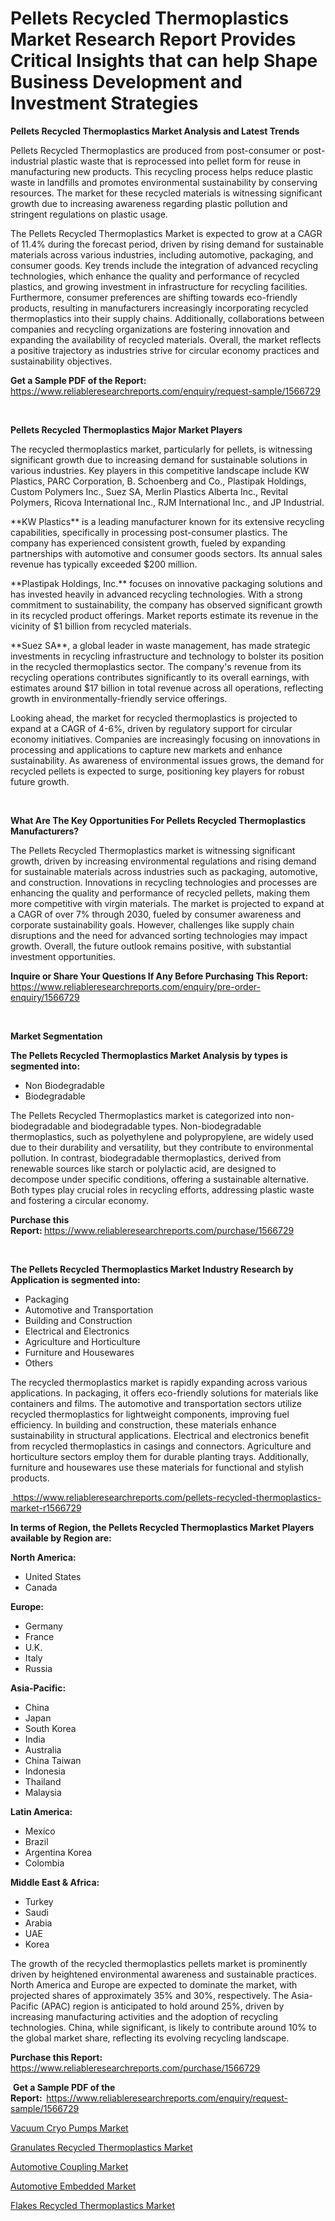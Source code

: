 <p><h1>Pellets Recycled Thermoplastics Market Research Report Provides Critical Insights that can help Shape Business Development and Investment Strategies</h1></p><p><strong>Pellets Recycled Thermoplastics Market Analysis and Latest Trends</strong></p>
<p><p>Pellets Recycled Thermoplastics are produced from post-consumer or post-industrial plastic waste that is reprocessed into pellet form for reuse in manufacturing new products. This recycling process helps reduce plastic waste in landfills and promotes environmental sustainability by conserving resources. The market for these recycled materials is witnessing significant growth due to increasing awareness regarding plastic pollution and stringent regulations on plastic usage.</p><p>The Pellets Recycled Thermoplastics Market is expected to grow at a CAGR of 11.4% during the forecast period, driven by rising demand for sustainable materials across various industries, including automotive, packaging, and consumer goods. Key trends include the integration of advanced recycling technologies, which enhance the quality and performance of recycled plastics, and growing investment in infrastructure for recycling facilities. Furthermore, consumer preferences are shifting towards eco-friendly products, resulting in manufacturers increasingly incorporating recycled thermoplastics into their supply chains. Additionally, collaborations between companies and recycling organizations are fostering innovation and expanding the availability of recycled materials. Overall, the market reflects a positive trajectory as industries strive for circular economy practices and sustainability objectives.</p></p>
<p><strong>Get a Sample PDF of the Report:&nbsp;</strong> <a href="https://www.reliableresearchreports.com/enquiry/request-sample/1566729">https://www.reliableresearchreports.com/enquiry/request-sample/1566729</a></p>
<p>&nbsp;</p>
<p><strong>Pellets Recycled Thermoplastics Major Market Players</strong></p>
<p><p>The recycled thermoplastics market, particularly for pellets, is witnessing significant growth due to increasing demand for sustainable solutions in various industries. Key players in this competitive landscape include KW Plastics, PARC Corporation, B. Schoenberg and Co., Plastipak Holdings, Custom Polymers Inc., Suez SA, Merlin Plastics Alberta Inc., Revital Polymers, Ricova International Inc., RJM International Inc., and JP Industrial.</p><p>**KW Plastics** is a leading manufacturer known for its extensive recycling capabilities, specifically in processing post-consumer plastics. The company has experienced consistent growth, fueled by expanding partnerships with automotive and consumer goods sectors. Its annual sales revenue has typically exceeded $200 million.</p><p>**Plastipak Holdings, Inc.** focuses on innovative packaging solutions and has invested heavily in advanced recycling technologies. With a strong commitment to sustainability, the company has observed significant growth in its recycled product offerings. Market reports estimate its revenue in the vicinity of $1 billion from recycled materials.</p><p>**Suez SA**, a global leader in waste management, has made strategic investments in recycling infrastructure and technology to bolster its position in the recycled thermoplastics sector. The company's revenue from its recycling operations contributes significantly to its overall earnings, with estimates around $17 billion in total revenue across all operations, reflecting growth in environmentally-friendly service offerings.</p><p>Looking ahead, the market for recycled thermoplastics is projected to expand at a CAGR of 4-6%, driven by regulatory support for circular economy initiatives. Companies are increasingly focusing on innovations in processing and applications to capture new markets and enhance sustainability. As awareness of environmental issues grows, the demand for recycled pellets is expected to surge, positioning key players for robust future growth.</p></p>
<p>&nbsp;</p>
<p><strong>What Are The Key Opportunities For Pellets Recycled Thermoplastics Manufacturers?</strong></p>
<p><p>The Pellets Recycled Thermoplastics market is witnessing significant growth, driven by increasing environmental regulations and rising demand for sustainable materials across industries such as packaging, automotive, and construction. Innovations in recycling technologies and processes are enhancing the quality and performance of recycled pellets, making them more competitive with virgin materials. The market is projected to expand at a CAGR of over 7% through 2030, fueled by consumer awareness and corporate sustainability goals. However, challenges like supply chain disruptions and the need for advanced sorting technologies may impact growth. Overall, the future outlook remains positive, with substantial investment opportunities.</p></p>
<p><strong>Inquire or Share Your Questions If Any Before Purchasing This Report:</strong> <a href="https://www.reliableresearchreports.com/enquiry/pre-order-enquiry/1566729">https://www.reliableresearchreports.com/enquiry/pre-order-enquiry/1566729</a></p>
<p>&nbsp;</p>
<p><strong>Market Segmentation</strong></p>
<p><strong>The Pellets Recycled Thermoplastics Market Analysis by types is segmented into:</strong></p>
<p><ul><li>Non Biodegradable</li><li>Biodegradable</li></ul></p>
<p><p>The Pellets Recycled Thermoplastics market is categorized into non-biodegradable and biodegradable types. Non-biodegradable thermoplastics, such as polyethylene and polypropylene, are widely used due to their durability and versatility, but they contribute to environmental pollution. In contrast, biodegradable thermoplastics, derived from renewable sources like starch or polylactic acid, are designed to decompose under specific conditions, offering a sustainable alternative. Both types play crucial roles in recycling efforts, addressing plastic waste and fostering a circular economy.</p></p>
<p><strong>Purchase this Report:&nbsp;</strong><a href="https://www.reliableresearchreports.com/purchase/1566729">https://www.reliableresearchreports.com/purchase/1566729</a></p>
<p>&nbsp;</p>
<p><strong>The Pellets Recycled Thermoplastics Market Industry Research by Application is segmented into:</strong></p>
<p><ul><li>Packaging</li><li>Automotive and Transportation</li><li>Building and Construction</li><li>Electrical and Electronics</li><li>Agriculture and Horticulture</li><li>Furniture and Housewares</li><li>Others</li></ul></p>
<p><p>The recycled thermoplastics market is rapidly expanding across various applications. In packaging, it offers eco-friendly solutions for materials like containers and films. The automotive and transportation sectors utilize recycled thermoplastics for lightweight components, improving fuel efficiency. In building and construction, these materials enhance sustainability in structural applications. Electrical and electronics benefit from recycled thermoplastics in casings and connectors. Agriculture and horticulture sectors employ them for durable planting trays. Additionally, furniture and housewares use these materials for functional and stylish products.</p></p>
<p><a href="https://www.reliableresearchreports.com/pellets-recycled-thermoplastics-market-r1566729">&nbsp;https://www.reliableresearchreports.com/pellets-recycled-thermoplastics-market-r1566729</a></p>
<p><strong>In terms of Region, the Pellets Recycled Thermoplastics Market Players available by Region are:</strong></p>
<p>
    <p> <strong> North America: </strong>
        <ul>
            <li>United States</li>
            <li>Canada</li>
        </ul>
        </p> 
    <p> <strong> Europe: </strong>
        <ul>
            <li>Germany</li>
            <li>France</li>
            <li>U.K.</li>
            <li>Italy</li>
            <li>Russia</li>
        </ul>
        </p> 
    <p> <strong> Asia-Pacific: </strong>
        <ul>
            <li>China</li>
            <li>Japan</li>
            <li>South Korea</li>
            <li>India</li>
            <li>Australia</li>
            <li>China Taiwan</li>
            <li>Indonesia</li>
            <li>Thailand</li>
            <li>Malaysia</li>
        </ul>
        </p> 
    <p> <strong> Latin America: </strong>
        <ul>
            <li>Mexico</li>
            <li>Brazil</li>
            <li>Argentina Korea</li>
            <li>Colombia</li>
        </ul>
        </p> 
    <p> <strong> Middle East & Africa: </strong>
        <ul>
            <li>Turkey</li>
            <li>Saudi</li>
            <li>Arabia</li>
            <li>UAE</li>
            <li>Korea</li>
        </ul>
    </p>
    </p>
<p><p>The growth of the recycled thermoplastics pellets market is prominently driven by heightened environmental awareness and sustainable practices. North America and Europe are expected to dominate the market, with projected shares of approximately 35% and 30%, respectively. The Asia-Pacific (APAC) region is anticipated to hold around 25%, driven by increasing manufacturing activities and the adoption of recycling technologies. China, while significant, is likely to contribute around 10% to the global market share, reflecting its evolving recycling landscape.</p></p>
<p><strong>Purchase this Report: </strong><a href="https://www.reliableresearchreports.com/purchase/1566729">https://www.reliableresearchreports.com/purchase/1566729</a></p>
<p>&nbsp;<strong>Get a Sample PDF of the Report:&nbsp;&nbsp;</strong><a href="https://www.reliableresearchreports.com/enquiry/request-sample/1566729">https://www.reliableresearchreports.com/enquiry/request-sample/1566729</a></p>
<p><strong></strong></p>
<p><p><a href="https://issuu.com/reportprime-2/docs/vacuum-cryo-pumps-market-size-2030._38b620fb31d7ca">Vacuum Cryo Pumps Market</a></p><p><a href="https://github.com/elizabethdagraca/Market-Research-Report-List-5/blob/main/granulates-recycled-thermoplastics-market.md">Granulates Recycled Thermoplastics Market</a></p><p><a href="https://www.linkedin.com/pulse/automotive-coupling-market-share-new-trends-analysis-its-zaooe">Automotive Coupling Market</a></p><p><a href="https://www.linkedin.com/pulse/global-market-pulse-trends-growth-analysis-automotive-embedded-z19ie">Automotive Embedded Market</a></p><p><a href="https://github.com/SanjidaMahmud81/Market-Research-Report-List-1/blob/main/flakes-recycled-thermoplastics-market.md">Flakes Recycled Thermoplastics Market</a></p></p>